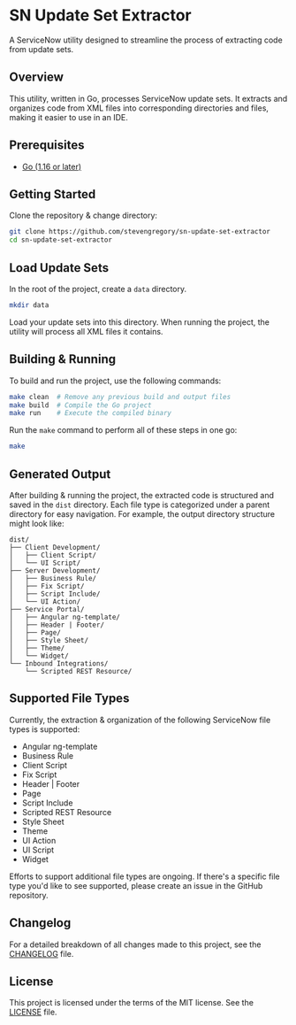 # SN Update Set Extractor

A ServiceNow utility designed to streamline the process of extracting code from update sets.

## Overview

This utility, written in Go, processes ServiceNow update sets. It extracts and organizes code from XML files into corresponding directories and files, making it easier to use in an IDE.

## Prerequisites

- [Go (1.16 or later)](https://go.dev/doc/install)

## Getting Started

Clone the repository & change directory:

```sh
git clone https://github.com/stevengregory/sn-update-set-extractor
cd sn-update-set-extractor
```

## Load Update Sets

In the root of the project, create a `data` directory.

```sh
mkdir data
```

Load your update sets into this directory. When running the project, the utility will process all XML files it contains.

## Building & Running

To build and run the project, use the following commands:

```sh
make clean  # Remove any previous build and output files
make build  # Compile the Go project
make run    # Execute the compiled binary
```

Run the `make` command to perform all of these steps in one go:

```sh
make
```

## Generated Output

After building & running the project, the extracted code is structured and saved in the `dist` directory. Each file type is categorized under a parent directory for easy navigation. For example, the output directory structure might look like:

```
dist/
├── Client Development/
│   ├── Client Script/
│   └── UI Script/
├── Server Development/
│   ├── Business Rule/
│   ├── Fix Script/
│   ├── Script Include/
│   └── UI Action/
├── Service Portal/
│   ├── Angular ng-template/
│   ├── Header | Footer/
│   ├── Page/
│   ├── Style Sheet/
│   ├── Theme/
│   └── Widget/
└── Inbound Integrations/
    └── Scripted REST Resource/
```

## Supported File Types

Currently, the extraction & organization of the following ServiceNow file types is supported:

- Angular ng-template
- Business Rule
- Client Script
- Fix Script
- Header | Footer
- Page
- Script Include
- Scripted REST Resource
- Style Sheet
- Theme
- UI Action
- UI Script
- Widget

Efforts to support additional file types are ongoing. If there's a specific file type you'd like to see supported, please create an issue in the GitHub repository.

## Changelog

For a detailed breakdown of all changes made to this project, see the [CHANGELOG](CHANGELOG.md) file.

## License

This project is licensed under the terms of the MIT license. See the [LICENSE](LICENSE) file.
